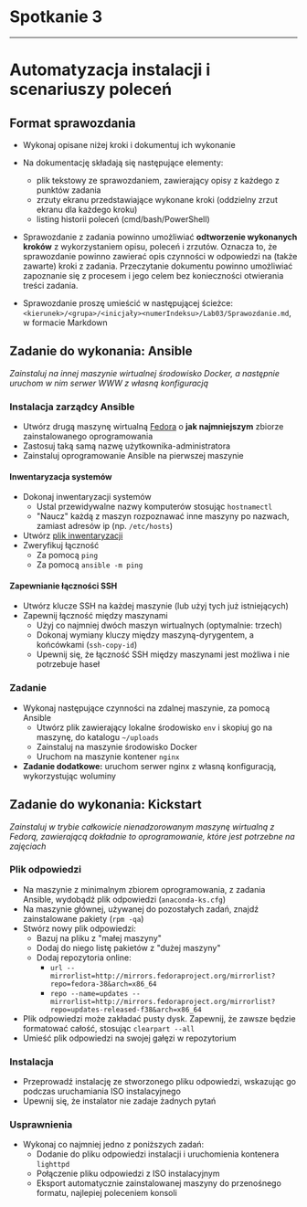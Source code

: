 # Spotkanie 3
---
# Automatyzacja instalacji i scenariuszy poleceń

## Format sprawozdania
- Wykonaj opisane niżej kroki i dokumentuj ich wykonanie
- Na dokumentację składają się następujące elementy:
  - plik tekstowy ze sprawozdaniem, zawierający opisy z każdego z punktów zadania
  - zrzuty ekranu przedstawiające wykonane kroki (oddzielny zrzut ekranu dla każdego kroku)
  - listing historii poleceń (cmd/bash/PowerShell)
- Sprawozdanie z zadania powinno umożliwiać **odtworzenie wykonanych kroków** z wykorzystaniem opisu, poleceń i zrzutów. Oznacza to, że sprawozdanie powinno zawierać opis czynności w odpowiedzi na (także zawarte) kroki z zadania. Przeczytanie dokumentu powinno umożliwiać zapoznanie się z procesem i jego celem bez konieczności otwierania treści zadania.

- Sprawozdanie proszę umieścić w następującej ścieżce: ```<kierunek>/<grupa>/<inicjały><numerIndeksu>/Lab03/Sprawozdanie.md```, w formacie Markdown


## Zadanie do wykonania: Ansible

*Zainstaluj na innej maszynie wirtualnej środowisko Docker, a następnie uruchom w nim serwer WWW z własną konfiguracją*

### Instalacja zarządcy Ansible
* Utwórz drugą maszynę wirtualną [Fedora](https://mirror.ihost.md/fedora/releases/38/Server/x86_64/iso/) o **jak najmniejszym** zbiorze zainstalowanego oprogramowania
* Zastosuj taką samą nazwę użytkownika-administratora
* Zainstaluj oprogramowanie Ansible na pierwszej maszynie
#### Inwentaryzacja systemów
* Dokonaj inwentaryzacji systemów
  * Ustal przewidywalne nazwy komputerów stosując `hostnamectl`
  * "Naucz" każdą z maszyn rozpoznawać inne maszyny po nazwach, zamiast adresów ip (np. `/etc/hosts`)
* Utwórz [plik inwentaryzacji](https://docs.ansible.com/ansible/latest/getting_started/get_started_inventory.html)
* Zweryfikuj łączność
  * Za pomocą `ping`
  * Za pomocą `ansible -m ping`
#### Zapewnianie łączności SSH
* Utwórz klucze SSH na każdej maszynie (lub użyj tych już istniejących)
* Zapewnij łączność między maszynami
  * Użyj co najmniej dwóch maszyn wirtualnych (optymalnie: trzech)
  * Dokonaj wymiany kluczy między maszyną-dyrygentem, a końcówkami (`ssh-copy-id`)
  * Upewnij się, że łączność SSH między maszynami jest możliwa i nie potrzebuje haseł
  
### Zadanie
* Wykonaj następujące czynności na zdalnej maszynie, za pomocą Ansible
  * Utwórz plik zawierający lokalne środowisko `env` i skopiuj go na maszynę, do katalogu `~/uploads`
  * Zainstaluj na maszynie środowisko Docker
  * Uruchom na maszynie kontener `nginx`
* **Zadanie dodatkowe:** uruchom serwer nginx z własną konfiguracją, wykorzystując woluminy

## Zadanie do wykonania: Kickstart

*Zainstaluj w trybie całkowicie nienadzorowanym maszynę wirtualną z Fedorą, zawierającą dokładnie to oprogramowanie, które jest potrzebne na zajęciach*

### Plik odpowiedzi
* Na maszynie z minimalnym zbiorem oprogramowania, z zadania Ansible, wydobądź plik odpowiedzi (`anaconda-ks.cfg`)
* Na maszynie głównej, używanej do pozostałych zadań, znajdź zainstalowane pakiety (`rpm -qa`)
* Stwórz nowy plik odpowiedzi:
  * Bazuj na pliku z "małej maszyny"
  * Dodaj do niego listę pakietów z "dużej maszyny"
  * Dodaj repozytoria online:
    * `url --mirrorlist=http://mirrors.fedoraproject.org/mirrorlist?repo=fedora-38&arch=x86_64`
    * `repo --name=updates --mirrorlist=http://mirrors.fedoraproject.org/mirrorlist?repo=updates-released-f38&arch=x86_64`
* Plik odpowiedzi może zakładać pusty dysk. Zapewnij, że zawsze będzie formatować całość, stosując `clearpart --all`
* Umieść plik odpowiedzi na swojej gałęzi w repozytorium
### Instalacja
* Przeprowadź instalację ze stworzonego pliku odpowiedzi, wskazując go podczas uruchamiania ISO instalacyjnego
* Upewnij się, że instalator nie zadaje żadnych pytań
### Usprawnienia
* Wykonaj co najmniej jedno z poniższych zadań:
  * Dodanie do pliku odpowiedzi instalacji i uruchomienia kontenera `lighttpd`
  * Połączenie pliku odpowiedzi z ISO instalacyjnym
  * Eksport automatycznie zainstalowanej maszyny do przenośnego formatu, najlepiej poleceniem konsoli
